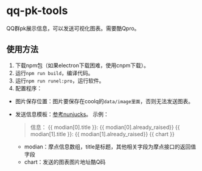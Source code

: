 # qq-pk-tools

QQ群pk展示信息，可以发送可视化图表。需要酷Qpro。

## 使用方法

1. 下载npm包（如果electron下载困难，使用cnpm下载）。
2. 运行`npm run build`，编译代码。
3. 运行`npm run runel:pro`，运行软件。
4. 配置程序：
  * 图片保存位置：图片要保存在coolq的`data/image里面`，否则无法发送图表。
  * 发送信息模板：[参考nunjucks](https://mozilla.github.io/nunjucks/)。
    示例：
    > 信息：
      {{ modian[0].title }}: {{ modian[0].already_raised}}
      {{ modian[1].title }}: {{ modian[1].already_raised}} {{ chart }}
      
    * modian：摩点信息数组，title是标题，其他相关字段为摩点接口的返回值字段
    * chart：发送的图表图片地址酷Q码